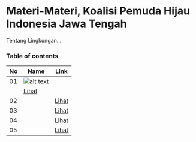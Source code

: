 # Materi-Materi, Koalisi Pemuda Hijau Indonesia Jawa Tengah
Tentang Lingkungan...
### Table of contents

|  No  |  Name  | Link  |
|------|----------------|--------------|
|  01  |  ![alt text](https://github.com/kophijateng.github.io/[reponame]/blob/[branch]/12.png?raw=true)
    |[Lihat]()|	         
|  02  |        |[Lihat]()|
|  03  | 	      |[Lihat]()|	 
|  04  | 		    |[Lihat]()|	      
|  05  | 			  |[Lihat]()|							      

